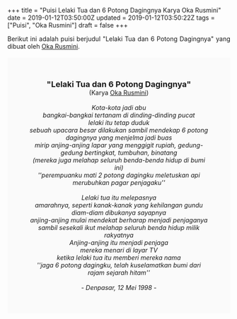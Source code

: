 +++
title = "Puisi Lelaki Tua dan 6 Potong Dagingnya Karya Oka Rusmini"
date = 2019-01-12T03:50:00Z
updated = 2019-01-12T03:50:22Z
tags = ["Puisi", "Oka Rusmini"]
draft = false
+++

<div dir="ltr" style="text-align: left;" trbidi="on"><div style="text-align: justify;">Berikut ini adalah puisi berjudul "Lelaki Tua dan 6 Potong Dagingnya" yang dibuat oleh <a href="https://ensiklopedia.kemdikbud.go.id/sastra/artikel/Oka_Rusmini" target="_blank">Oka Rusmini</a>. </div><br /><div style="background: #FAFAFA; font-size: 14px; height: auto; margin: 0 auto; padding: 50px; text-align: center; width: auto;"><span style="font-size: 18px;"><b>"Lelaki Tua dan 6 Potong Dagingnya"</b></span><br />(Karya <a href="https://www.sekata.web.id/tags/oka-rusmini" target="_blank">Oka Rusmini</a>) <br /><br /><i>Kota-kota jadi abu<br />bangkai-bangkai tertanam di dinding-dinding pucat<br />lelaki itu tetap duduk<br />sebuah upacara besar dilakukan sambil mendekap 6 potong dagingnya yang menjelma jadi buas<br />mirip anjing-anjing lapar yang menggigit rupiah, gedung-gedung bertingkat, tumbuhan, binatang<br />(mereka juga melahap seluruh benda-benda hidup di bumi ini)<br />''perempuanku mati 2 potong dagingku meletuskan api merubuhkan pagar penjagaku''<br /><br />Lelaki tua itu melepasnya<br />amarahnya, seperti kanak-kanak yang kehilangan gundu<br />diam-diam dibukanya sayapnya<br />anjing-anjing mulai mendekat berharap menjadi penjaganya sambil sesekali ikut melahap seluruh benda hidup milik rakyatnya<br />Anjing-anjing itu menjadi penjaga<br />mereka menari di layar TV<br />ketika lelaki tua itu memberi mereka nama<br />''jaga 6 potong dagingku, telah kuselamatkan bumi dari rajam sejarah hitam''<br /><br />- Denpasar, 12 Mei 1998 -</i> </div></div>
